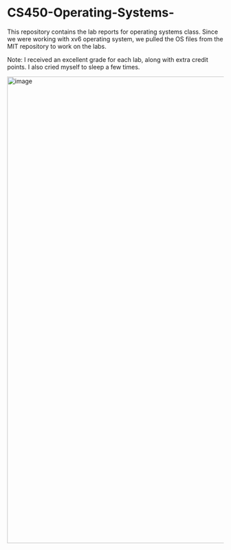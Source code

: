 # CS450-Operating-Systems-

This repository contains the lab reports for operating systems class. Since we were working with xv6 operating system, we pulled the OS files from the MIT repository to work on the labs.

Note: I received an excellent grade for each lab, along with extra credit points. I also cried myself to sleep a few times.

<img width="1086" alt="image" src="https://user-images.githubusercontent.com/78235399/187099479-78770df3-5ca6-479b-a352-c2ece4f19964.png">
